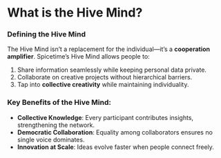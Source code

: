 # What is the Hive Mind?

### Defining the Hive Mind

The Hive Mind isn’t a replacement for the individual—it’s a **cooperation amplifier**. Spicetime’s Hive Mind allows people to:

1. Share information seamlessly while keeping personal data private.
2. Collaborate on creative projects without hierarchical barriers.
3. Tap into **collective creativity** while maintaining individuality.

### Key Benefits of the Hive Mind:

- **Collective Knowledge**: Every participant contributes insights, strengthening the network.
- **Democratic Collaboration**: Equality among collaborators ensures no single voice dominates.
- **Innovation at Scale**: Ideas evolve faster when people connect freely.